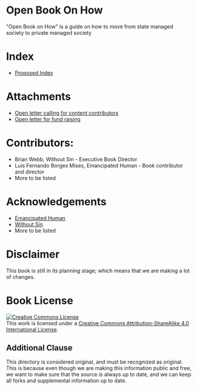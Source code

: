 # Open Book On How
"Open Book on How" is a guide on how to move from state managed society to private managed society

# Index
* [Proposed Index](bookindex.md)

# Attachments
* [Open letter calling for content contributors](OpenLetterToContributors.md)
* [Open letter for fund raising](OpenLetterToFundRaising.md)

# Contributors:
* Brian Webb, Without Sin - Executive Book Director
* Luis Fernando Borges Mises, Emancipated Human - Book contributor and director
* More to be listed

# Acknowledgements
* [Emancipated Human](https://emancipatedhuman.com/)
* [Without Sin](https://withoutsin.org)
* More to be listed

# Disclaimer
This book is still in its planning stage; which means that we are making a lot of changes.

# Book License
<a rel="license" href="http://creativecommons.org/licenses/by-sa/4.0/"><img alt="Creative Commons License" style="border-width:0" src="https://i.creativecommons.org/l/by-sa/4.0/88x31.png" /></a><br />This work is licensed under a <a rel="license" href="http://creativecommons.org/licenses/by-sa/4.0/">Creative Commons Attribution-ShareAlike 4.0 International License</a>.

## Additional Clause
This directory is considered original, and must be recognized as original. This is because even though we are making this information public and free, we want to make sure that the source is always up to date, and we can keep all forks and supplemental information up to date.
